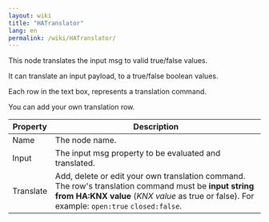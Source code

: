 ```yaml
---
layout: wiki
title: "HATranslator"
lang: en
permalink: /wiki/HATranslator/
---
```

This node translates the input msg to valid true/false values.

It can translate an input payload, to a true/false boolean values.

Each row in the text box, represents a translation command. 

You can add your own translation row.

|Property|Description|
|--|--|
| Name | The node name. |
| Input | The input msg property to be evaluated and translated. |
| Translate | Add, delete or edit your own translation command. The row's translation command must be **input string from HA:KNX value** (_KNX value_ as true or false). For example: <code>open:true</code> <code>closed:false</code>. |

